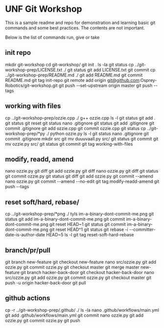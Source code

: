 # UNF Git Workshop

This is a sample readme and repo for demonstration and learning basic git
commands and some best practices. The contents are not important.

Below is the list of commands run, give or take

## init repo

mkdir git-workshop
cd git-workshop/
git init .
ls -la
git status
cp ../git-workshop-prep/LICENSE.txt ./
git status
git add LICENSE.txt
git commit
cp ../git-workshop-prep/README.md ./
git add README.md
git commit README.md
git tag init-repo
git remote add origin git@github.com:Osprey-Robotics/git-workshop.git
git push --set-upstream origin master
git push --tags

## working with files

cp ../git-workshop-prep/ozzie.cpp ./
g++ ozzie.cpp
ls -l
git status
git add .
git status
git reset
git status
nano .gitignore
git status
git add .gitignore
git commit .gitignore
git add ozzie.cpp
git commit ozzie.cpp
git status
cp ../git-workshop-prep/*py ./
python ozzie.py
ls -l
git status
nano .gitignore
git commit .gitignore
mkdir src
git mv duuuvaall.py src/
git status
git commit
git mv ozzie.py src/
git status
git commit
git tag working-with-files

## modify, readd, amend

nano ozzie.py
git diff
git add ozzie.py
git diff
nano ozzie.py
git diff
git status
git commit ozzie.py
git status
git diff
git add ozzie.py
git commit --amend
nano ozzie.py
git commit --amend --no-edit
git tag modify-readd-amend
git push --tags

## reset soft/hard, rebase/

cp ../git-workshop-prep/*png ./
tyls im-a-binary-dont-commit-me.png
git status
git add im-a-binary-dont-commit-me.png
git commit im-a-binary-dont-commit-me.png
git reset HEAD~1
git status
git commit im-a-binary-dont-commit-me.png
git reset HEAD^1
git status
git rebase -i --committer-date-is-author-date HEAD~5
ls -l
git tag reset-soft-hard-rebase

## branch/pr/pull

git branch new-feature
git checkout new-feature
nano src/ozzie.py
git add ozzie.py
git commit ozzie.py
git checkout master
git merge master new-feature
git branch hacker-back-door
git checkout hacker-back-door
nano src/ozzie.py
git add ozzie.py
git commit ozzie.py
git checkout master
git push -u origin hacker-back-door
git pull

## github actions

cp -r ../git-workshop-prep/.github/ ./
ls -la
nano .github/workflows/main.yml
git add .github/workflows/main.yml
git commit
nano ozzie.py
git add ozzie.py
git commit ozzie.py
git push

